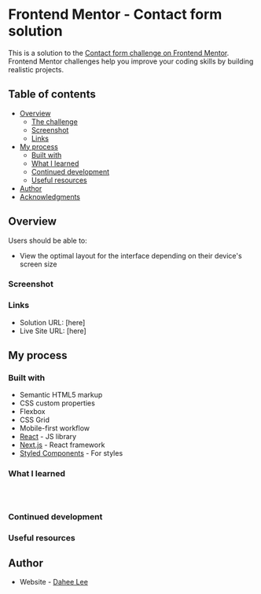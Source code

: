 # Frontend Mentor - Contact form solution

This is a solution to the [Contact form challenge on Frontend Mentor](https://www.frontendmentor.io/challenges/contact-form--G-hYlqKJj). Frontend Mentor challenges help you improve your coding skills by building realistic projects. 

## Table of contents

- [Overview](#overview)
  - [The challenge](#the-challenge)
  - [Screenshot](#screenshot)
  - [Links](#links)
- [My process](#my-process)
  - [Built with](#built-with)
  - [What I learned](#what-i-learned)
  - [Continued development](#continued-development)
  - [Useful resources](#useful-resources)
- [Author](#author)
- [Acknowledgments](#acknowledgments)

## Overview
Users should be able to:

<!-- - Complete the form and see a success toast message upon successful submission
- Receive form validation messages if:
  - A required field has been missed
  - The email address is not formatted correctly -->
<!-- - Complete the form only using their keyboard -->
<!-- - Have inputs, error messages, and the success message announced on their screen reader -->
- View the optimal layout for the interface depending on their device's screen size
<!-- - See hover and focus states for all interactive elements on the page -->

### Screenshot


### Links

- Solution URL: [here]
- Live Site URL: [here]

## My process

### Built with

- Semantic HTML5 markup
- CSS custom properties
- Flexbox
- CSS Grid
- Mobile-first workflow
- [React](https://reactjs.org/) - JS library
- [Next.js](https://nextjs.org/) - React framework
- [Styled Components](https://styled-components.com/) - For styles


### What I learned




```html

```
```css

```
```js

```


### Continued development


### Useful resources


## Author

- Website - [Dahee Lee](http://dhl92000.github.io)

